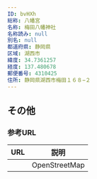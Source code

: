 ```yaml
---
ID: bvHXh
総称: 八幡宮
名称: 梅田八幡神社
名称読み: null
別名: null
都道府県: 静岡県
区域: 湖西市
緯度: 34.7361257
経度: 137.480678
郵便番号: 4310425
住所: 静岡県湖西市梅田１６８−２
---
```


## その他

### 参考URL

| URL | 説明          |
| --- | ------------- |
|     | OpenStreetMap |

